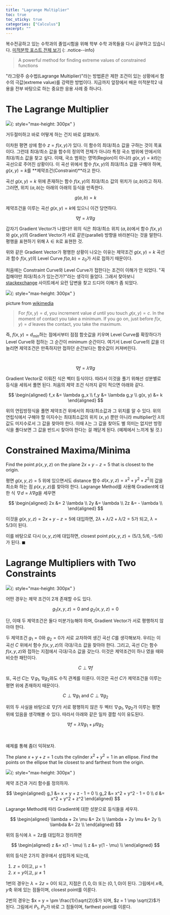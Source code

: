 ```yaml
---
title: "Lagrange Multiplier"
toc: true
toc_sticky: true
categories: ["Calculus"]
excerpt: ""
---
```


복수전공하고 있는 수학과의 졸업시험을 위해 학부 수학 과목들을 다시 공부하고 있습니다. [미적분학 포스트 전체 보기](/categories/calculus)
{: .notice--info}

> A powerful method for finding extreme values of constrained functions

"라그랑주 승수법(Lagrange Multiplier)"라는 방법론은 제한 조건이 있는 상황에서 함수의 극값(extreme value)를 강력한 방법이다. 지금까지 앞장에서 배운 미적분학2 내용을 전부 바탕으로 하는 중요한 응용 사례 중 하나다.

# The Lagrange Multiplier

![](/images/mathematics/calculus/lagrage-multiplier.png){: style="max-height: 300px" }

거두절미하고 바로 어떻게 하는 건지 바로 살펴보자.

이차원 평면 상에 함수 $z = f(x, y)$가 있다. 이 함수의 최대/최소 값을 구하는 것이 목표이다. 그런데 최대/최소 값을 함수의 정의역 전체가 아니라 특정 국소 범위에 안에서의 최대/최소 값을 찾고 싶다. 이때, 국소 범위는 영역(Region)이 아니라 $g(x, y) = k$라는 곡선으로 주어진 상황이다. 이 곡선 위에서 함수 $f(x, y)$의 최대/최소 값을 구해야 하며, $g(x, y) = k$를 **제약조건(Constraint)**라고 한다.

곡선 $g(x, y) = k$ 위에 존재하는 함수 $f(x, y)$의 최대/최소 값의 위치가 $(a, b)$라고 하자. 그러면, 위치 $(a, b)$는 아래의 아래의 등식을 만족한다.

$$
g(a, b) = k
$$

제약조건을 이루는 곡선 $g(x, y) = k$에 있으니 이건 당연하다.

$$
\nabla f = \lambda \nabla g
$$

갑자기 Gradient Vector가 나왔다!! 위의 식은 최대/최소 위치 $(a, b)$에서 함수 $f(x, y)$와 $g(x, y)$의 Gradient Vector가 서로 같은(parallel) 방향을 바라본다는 것을 말한다. 평행을 표현하기 위해 $\lambda \in \mathbb{R}$로 표현한 것.

위와 같은 Gradient Vector가 평행한 상황이 나오는 이유는 제약조건 $g(x, y) = k$ 곡선과 함수 $f(x, y)$의 Level Curve $f(a, b) = z_0$가 서로 접하기 때문이다.

처음에는 Constraint Curve와 Level Curve가 접한다는 조건이 이해가 안 되었다. "꼭 접해야만 최대/최소가 있는건가?"라는 생각이 들었다. 그래서 찾아보니 [stackexchange](https://math.stackexchange.com/questions/1765722/in-lagrange-multiplier-why-level-curves-of-f-and-g-are-tangent-to-each-othe) 사이트에서 요런 답변을 찾고 드디어 이해가 좀 되었다.

![](https://upload.wikimedia.org/wikipedia/commons/thumb/f/fa/Lagrange_multiplier.png/300px-Lagrange_multiplier.png){: style="max-height: 300px" }

picture from [wikimedia](https://upload.wikimedia.org/wikipedia/commons/thumb/f/fa/Lagrange_multiplier.png/300px-Lagrange_multiplier.png)

> For $f(x, y) = d$, you increment value $d$ until you touch $𝑔(x, y)=c$. In the moment of contact you take a minimum. If you go on, just before $f(x, y) = d$ leaves the contact, you take the maximum.

즉, $f(x, y) = d_{min}$하는 점에서부터 점점 함숫값을 키우며 Level Curve를 확장하다가 Level Curve와 접하는 그 순간이 minimum 순간이다. 여기서 Level Curve의 값을 더 늘리면 제약조건은 만족하지만 접하던 순간보다는 함숫값이 커져버린다.

<br/>

$$
\nabla f = \lambda \nabla g
$$

Gradient Vector로 이뤄진 식은 벡터 등식이다. 따라서 이것을 풀기 위해선 성분별로 등식을 세워서 풀면 된다. 처음의 제약 조건 식까지 같이 적으면 아래와 같다.

$$
\begin{aligned}
f_x &= \lambda g_x \\
f_y &= \lambda g_y \\
g(x, y) &= k
\end{aligned}
$$

위의 연립방정식을 풀면 제약조건 위에서의 최대/최소값과 그 위치를 알 수 있다. 위의 연립식에서 구해야 할 미지수는 최대최소값의 위치 $(x, y)$ 뿐만 아니라 multiplier인 $\lambda$의 값도 미지수로서 그 값을 찾아야 한다. 이때 $\lambda$는 그 값을 찾아도 별 의미는 없지만 방정식을 풀다보면 그 값을 반드시 찾아야 한다는 걸 깨닫게 된다. (예제에서 느끼게 될 것.)


# Constrained Maxima/Minima

<div class="problem" markdown="1">

Find the point $p(x, y, z)$ on the plane $2x + y - z = 5$ that is closest to the origin.

</div>

평면 $g(x, y, z) = 5$ 위에 있으면서도 distance 함수 $d(x, y, z) = x^2 + y^2 + z^2$의 값을 최소화 하는 점 $p(x, y, z)$를 찾아야 한다. Lagrange Method를 사용해 Gradient에 대한 식 $\nabla d = \lambda \nabla g$을 세우면

$$
\begin{aligned}
2x &= 2 \lambda \\
2y &= \lambda \\
2z &= - \lambda \\
\end{aligned}
$$

이것을 $g(x, y, z) = 2x + y - z = 5$에 대입하면, $2 \lambda + \lambda/2 + \lambda/2 = 5$가 되고, $\lambda = 5/3$이 된다.

이를 바탕으로 다시 $(x, y, z)$에 대입하면, closest point $p(x, y, z) = (5/3, 5/6, -5/6)$가 된다. $\blacksquare$

# Lagrange Multipliers with Two Constraints

![](/images/mathematics/calculus/lagrange-multiplier-with-two-constraints.png){: style="max-height: 300px" }

어떤 경우는 제약 조건이 2개 존재할 수도 있다.

$$
g_1(x, y, z) = 0 \text{  and  } g_2(x, y, z) = 0
$$

단, 이때 두 제약조건은 둘다 미분가능해야 하며, Gradient Vector가 서로 평행하지 않아야 한다.

두 제약조건 $g_1 = 0$와 $g_2 = 0$가 서로 교차하여 생긴 곡선 $C$를 생각해보자. 우리는 이 곡선 $C$ 위에서 함수 $f(x, y, z)$의 극대/극소 값을 찾아야 한다. 그리고, 곡선 $C$는 함수 $f(x, y, z)$와 접하는 지점에서 극대/극소 값을 갖는다. 이것은 제약조건이 하나 였을 때와 비슷한 패턴이다.

$$
C \perp \nabla f
$$

또, 곡선 $C$는 $\nabla g_1$, $\nabla g_2$와도 수직 관계를 이룬다. 이것은 곡선 $C$가 제약조건을 이루는 평면 위에 존재하지 때문이다.

$$
C \perp \nabla g_1 \text{  and  } C \perp \nabla g_2
$$

위의 두 사실을 바탕으로 $\nabla f$가 서로 평행하지 않은 두 벡터 $\nabla g_1$, $\nabla g_2$가 이루는 평면 위에 있음을 생각해볼 수 있다. 따라서 아래와 같은 일차 결합 식이 유도된다.

$$
\nabla f = \lambda \nabla g_1 + \mu \nabla g_2
$$

<br/>

예제를 통해 좀더 익혀보자.

<div class="problem" markdown="1">

The plane $x + y + z = 1$ cuts the cylinder $x^2 + y^2 = 1$ in an ellipse. Find the points on the ellipse that lie closest to and farthest from the origin.

</div>

![](/images/mathematics/calculus/lagrange-multiplier-with-two-constraints-example.png){: style="max-height: 300px" }

제약 조건과 거리 함수를 정의하자.

$$
\begin{aligned}
g_1 &= x + y + z - 1 = 0 \\
g_2 &= x^2 + y^2 - 1 = 0 \\
d   &= x^2 + y^2 + z^2
\end{aligned}
$$

Lagrange Method에 따라 Gradient에 대한 성분으로 등식들을 세우자.

$$
\begin{aligned}
\lambda + 2x \mu &= 2x \\
\lambda + 2y \mu &= 2y \\
\lambda &= 2z \\
\end{aligned}
$$

위의 등식에 $\lambda = 2z$를 대입하고 정리하면

$$
\begin{aligned}
z &= x(1 - \mu) \\
z &= y(1 - \mu) \\
\end{aligned}
$$

위의 등식은 2가지 경우에서 성립하게 되는데,

1. $z = 0$이고, $\mu = 1$
2. $x = y$이고, $\mu \ne 1$

1번의 경우는 $\lambda = 2z = 0$이 되고, 지점은 $(1, 0, 0)$ 또는 $(0, 1, 0)$이 된다. 그림에서 $x$축, $y$축 위에 있는 점들이며, closest point를 이룬다.

2번의 경우는 $x = y = \pm \frac{1}{\sqrt{2}}$가 되며, $z = 1 \mp \sqrt{2}$가 된다. 그림에서 $P_1$, $P_2$가 바로 그 점들이며, farthest point를 이룬다.
